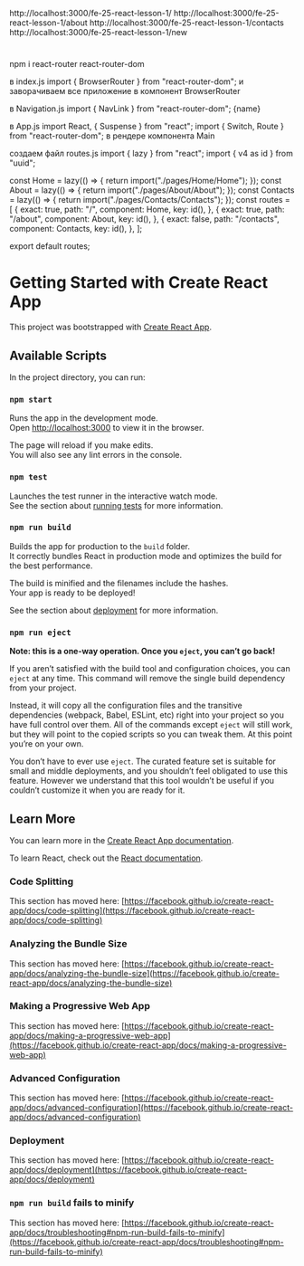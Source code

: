 http://localhost:3000/fe-25-react-lesson-1/
http://localhost:3000/fe-25-react-lesson-1/about
http://localhost:3000/fe-25-react-lesson-1/contacts
http://localhost:3000/fe-25-react-lesson-1/new


# 
npm i react-router react-router-dom

в index.js 
import { BrowserRouter } from "react-router-dom";
и заворачиваем все приложение в компонент BrowserRouter

в Navigation.js
import { NavLink } from "react-router-dom";
<NavLink to={path} exact>{name}</NavLink>


в App.js 
import React, { Suspense } from "react";
import { Switch, Route } from "react-router-dom";
в рендере компонента Main
<Suspense fallback="loading...">
    <Switch>
        <Route exact path="/" component={Home} />
        <Route exact path="/about" component={About} />
        <Route exact path="/contacts" component={Contacts}/>
        <!-- {routes.map((route) => {
            return <Route {...route} />;
        })} -->
    </Switch>
</Suspense>

создаем файл routes.js
import { lazy } from "react";
import { v4 as id } from "uuid";

const Home = lazy(() => {
  return import("./pages/Home/Home");
});
const About = lazy(() => {
  return import("./pages/About/About");
});
const Contacts = lazy(() => {
  return import("./pages/Contacts/Contacts");
});
const routes = [
  {
    exact: true,
    path: "/",
    component: Home,
    key: id(),
  },
  {
    exact: true,
    path: "/about",
    component: About,
    key: id(),
  },
  {
    exact: false,
    path: "/contacts",
    component: Contacts,
    key: id(),
  },
];

export default routes;

# Getting Started with Create React App

This project was bootstrapped with [Create React App](https://github.com/facebook/create-react-app).

## Available Scripts

In the project directory, you can run:

### `npm start`

Runs the app in the development mode.\
Open [http://localhost:3000](http://localhost:3000) to view it in the browser.

The page will reload if you make edits.\
You will also see any lint errors in the console.

### `npm test`

Launches the test runner in the interactive watch mode.\
See the section about [running tests](https://facebook.github.io/create-react-app/docs/running-tests) for more information.

### `npm run build`

Builds the app for production to the `build` folder.\
It correctly bundles React in production mode and optimizes the build for the best performance.

The build is minified and the filenames include the hashes.\
Your app is ready to be deployed!

See the section about [deployment](https://facebook.github.io/create-react-app/docs/deployment) for more information.

### `npm run eject`

**Note: this is a one-way operation. Once you `eject`, you can’t go back!**

If you aren’t satisfied with the build tool and configuration choices, you can `eject` at any time. This command will remove the single build dependency from your project.

Instead, it will copy all the configuration files and the transitive dependencies (webpack, Babel, ESLint, etc) right into your project so you have full control over them. All of the commands except `eject` will still work, but they will point to the copied scripts so you can tweak them. At this point you’re on your own.

You don’t have to ever use `eject`. The curated feature set is suitable for small and middle deployments, and you shouldn’t feel obligated to use this feature. However we understand that this tool wouldn’t be useful if you couldn’t customize it when you are ready for it.

## Learn More

You can learn more in the [Create React App documentation](https://facebook.github.io/create-react-app/docs/getting-started).

To learn React, check out the [React documentation](https://reactjs.org/).

### Code Splitting

This section has moved here: [https://facebook.github.io/create-react-app/docs/code-splitting](https://facebook.github.io/create-react-app/docs/code-splitting)

### Analyzing the Bundle Size

This section has moved here: [https://facebook.github.io/create-react-app/docs/analyzing-the-bundle-size](https://facebook.github.io/create-react-app/docs/analyzing-the-bundle-size)

### Making a Progressive Web App

This section has moved here: [https://facebook.github.io/create-react-app/docs/making-a-progressive-web-app](https://facebook.github.io/create-react-app/docs/making-a-progressive-web-app)

### Advanced Configuration

This section has moved here: [https://facebook.github.io/create-react-app/docs/advanced-configuration](https://facebook.github.io/create-react-app/docs/advanced-configuration)

### Deployment

This section has moved here: [https://facebook.github.io/create-react-app/docs/deployment](https://facebook.github.io/create-react-app/docs/deployment)

### `npm run build` fails to minify

This section has moved here: [https://facebook.github.io/create-react-app/docs/troubleshooting#npm-run-build-fails-to-minify](https://facebook.github.io/create-react-app/docs/troubleshooting#npm-run-build-fails-to-minify)
